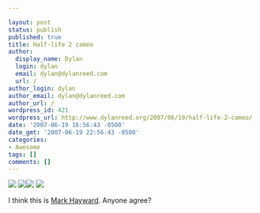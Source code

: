 ```yaml
---

layout: post
status: publish
published: true
title: Half-life 2 cameo
author:
  display_name: Dylan
  login: dylan
  email: dylan@dylanreed.com
  url: /
author_login: dylan
author_email: dylan@dylanreed.com
author_url: /
wordpress_id: 421
wordpress_url: http://www.dylanreed.org/2007/06/19/half-life-2-cameo/
date: '2007-06-19 16:56:43 -0500'
date_gmt: '2007-06-19 22:56:43 -0500'
categories:
- Awesome
tags: []
comments: []
---
```


 [![][1]][2] [![][3]][2][![][4]][2] [![][5]][2]

   [1]: http://half-life2.com/img/main04/main04_06.jpg
   [2]: http://half-life2.com/
   [3]: http://half-life2.com/img/main04/main04_07.jpg
   [4]: http://half-life2.com/img/main04/main04_10.jpg
   [5]: http://half-life2.com/img/main04/main04_11.jpg

I think this is [Mark Hayward][6]. Anyone agree?

   [6]: http://www.markhaywardismyhero.com/

